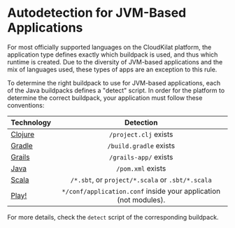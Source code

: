 # Autodetection for JVM-Based Applications

For most officially supported languages on the CloudKilat platform, the application type defines exactly which buildpack is used, and thus which runtime is created. Due to the diversity of JVM-based applications and the mix of languages used, these types of apps are an exception to this rule.

To determine the right buildpack to use for JVM-based applications, each of the Java buildpacks defines a "detect" script. In order for the platform to determine the correct buildpack, your application must follow these conventions:

|Technology|Detection|
|:---------|:----------:|
|[Clojure][buildpack-clojure]|`/project.clj` exists|
|[Gradle][buildpack-gradle]|`/build.gradle` exists|
|[Grails][buildpack-grails]|`/grails-app/` exists|
|[Java][buildpack-java]|`/pom.xml` exists|
|[Scala][buildpack-scala]|`/*.sbt`, or `project/*.scala` or `.sbt/*.scala`|
|[Play!][buildpack-play]|`*/conf/application.conf` inside your application (not modules). |

For more details, check the `detect` script of the corresponding buildpack. 

[buildpack-clojure]: https://github.com/cloudControl/buildpack-clojure
[buildpack-gradle]: https://github.com/cloudControl/buildpack-gradle
[buildpack-grails]: https://github.com/cloudControl/buildpack-grails
[buildpack-java]: https://github.com/cloudControl/buildpack-java
[buildpack-scala]: https://github.com/cloudControl/buildpack-scala
[buildpack-play]: https://github.com/cloudControl/buildpack-play
